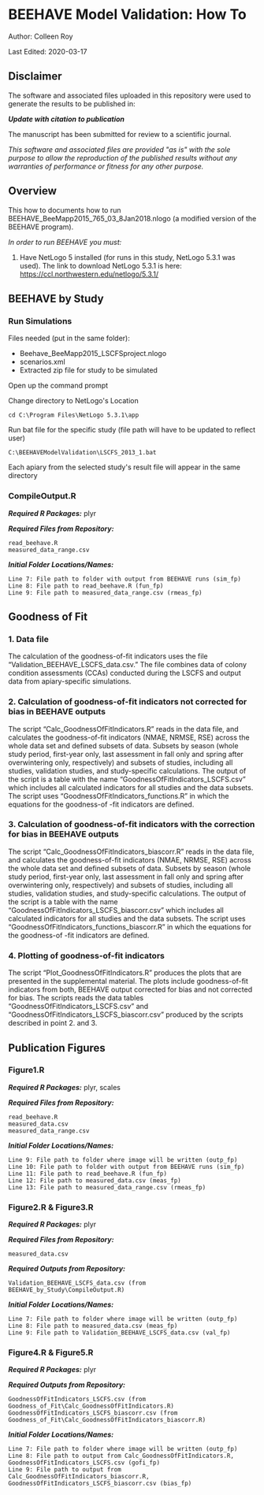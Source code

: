 # BEEHAVE Model Validation: How To
Author: Colleen Roy

Last Edited: 2020-03-17


## Disclaimer
The software and associated files uploaded in this repository were used to generate the results to be published in:

__*Update with citation to publication*__

The manuscript has been submitted for review to a scientific journal.

*This software and associated files are provided "as is" with the sole purpose to allow the reproduction of the published results without any warranties of performance or fitness for any other purpose.*

## Overview
This how to documents how to run BEEHAVE_BeeMapp2015_765_03_8Jan2018.nlogo (a modified version of the BEEHAVE program).

*In order to run BEEHAVE you must:*
1. Have NetLogo 5 installed (for runs in this study, NetLogo 5.3.1 was used). The link to download NetLogo 5.3.1 is here: https://ccl.northwestern.edu/netlogo/5.3.1/

## BEEHAVE by Study
### Run Simulations
Files needed (put in the same folder):
- Beehave_BeeMapp2015_LSCFSproject.nlogo
- scenarios.xml
- Extracted zip file for study to be simulated

Open up the command prompt

Change directory to NetLogo's Location

	cd C:\Program Files\NetLogo 5.3.1\app

Run bat file for the specific study (file path will have to be updated to reflect user)

	C:\BEEHAVEModelValidation\LSCFS_2013_1.bat

Each apiary from the selected study's result file will appear in the same directory

### CompileOutput.R
**_Required R Packages:_** plyr

**_Required Files from Repository:_**

	read_beehave.R
	measured_data_range.csv

**_Initial Folder Locations/Names:_**

	Line 7: File path to folder with output from BEEHAVE runs (sim_fp)
	Line 8: File path to read_beehave.R (fun_fp)
	Line 9: File path to measured_data_range.csv (rmeas_fp)

## Goodness of Fit
### 1. Data file
The calculation of the goodness-of-fit indicators uses the file “Validation_BEEHAVE_LSCFS_data.csv.” The file combines data of colony condition assessments (CCAs) conducted during the LSCFS and output data from apiary-specific simulations.

### 2. Calculation of goodness-of-fit indicators not corrected for bias in BEEHAVE outputs
The script “Calc_GoodnessOfFitIndicators.R” reads in the data file, and calculates the goodness-of-fit indicators (NMAE, NRMSE, RSE) across the whole data set and defined subsets of data. Subsets by season (whole study period, first-year only, last assessment in fall only and spring after overwintering only, respectively) and subsets of studies, including all studies, validation studies, and study-specific calculations.
The output of the script is a table with the name “GoodnessOfFitIndicators_LSCFS.csv” which includes all calculated indicators for all studies and the data subsets.
The script uses “GoodnessOfFitIndicators_functions.R” in which the equations for the goodness-of -fit indicators are defined.

### 3. Calculation of goodness-of-fit indicators with the correction for bias in BEEHAVE outputs
The script “Calc_GoodnessOfFitIndicators_biascorr.R” reads in the data file, and calculates the goodness-of-fit indicators (NMAE, NRMSE, RSE) across the whole data set and defined subsets of data. Subsets by season (whole study period, first-year only, last assessment in fall only and spring after overwintering only, respectively) and subsets of studies, including all studies, validation studies, and study-specific calculations.
The output of the script is a table with the name “GoodnessOfFitIndicators_LSCFS_biascorr.csv” which includes all calculated indicators for all studies and the data subsets.
The script uses “GoodnessOfFitIndicators_functions_biascorr.R” in which the equations for the goodness-of -fit indicators are defined.

### 4. Plotting of goodness-of-fit indicators
The script “Plot_GoodnessOfFitIndicators.R” produces the plots that are presented in the supplemental material. The plots include goodness-of-fit indicators from both, BEEHAVE output corrected for bias and not corrected for bias. The scripts reads the data tables “GoodnessOfFitIndicators_LSCFS.csv” and “GoodnessOfFitIndicators_LSCFS_biascorr.csv” produced by the scripts described in point 2. and 3.

## Publication Figures
### Figure1.R
**_Required R Packages:_** plyr, scales

**_Required Files from Repository:_**

	read_beehave.R
	measured_data.csv
	measured_data_range.csv

**_Initial Folder Locations/Names:_**

	Line 9: File path to folder where image will be written (outp_fp)
	Line 10: File path to folder with output from BEEHAVE runs (sim_fp)
	Line 11: File path to read_beehave.R (fun_fp)
	Line 12: File path to measured_data.csv (meas_fp)
	Line 13: File path to measured_data_range.csv (rmeas_fp)

### Figure2.R & Figure3.R
**_Required R Packages:_** plyr

**_Required Files from Repository:_**

	measured_data.csv

**_Required Outputs from Repository:_**

	Validation_BEEHAVE_LSCFS_data.csv (from BEEHAVE_by_Study\CompileOutput.R)

**_Initial Folder Locations/Names:_**

	Line 7: File path to folder where image will be written (outp_fp)
	Line 8: File path to measured_data.csv (meas_fp)
	Line 9: File path to Validation_BEEHAVE_LSCFS_data.csv (val_fp)

### Figure4.R & Figure5.R
**_Required R Packages:_** plyr

**_Required Outputs from Repository:_**

	GoodnessOfFitIndicators_LSCFS.csv (from Goodness_of_Fit\Calc_GoodnessOfFitIndicators.R)
	GoodnessOfFitIndicators_LSCFS_biascorr.csv (from Goodness_of_Fit\Calc_GoodnessOfFitIndicators_biascorr.R)

**_Initial Folder Locations/Names:_**

	Line 7: File path to folder where image will be written (outp_fp)
	Line 8: File path to output from Calc_GoodnessOfFitIndicators.R, GoodnessOfFitIndicators_LSCFS.csv (gofi_fp)
	Line 9: File path to output from Calc_GoodnessOfFitIndicators_biascorr.R, GoodnessOfFitIndicators_LSCFS_biascorr.csv (bias_fp)
